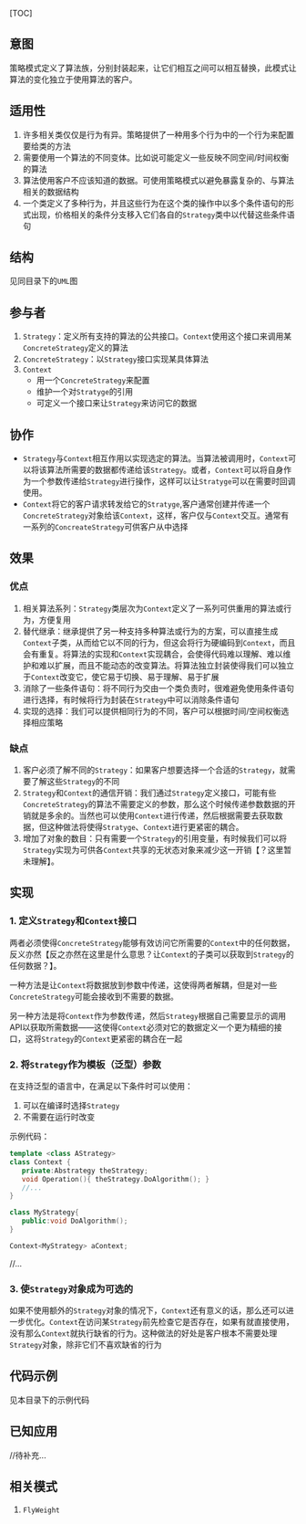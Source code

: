 [TOC]

## 意图
策略模式定义了算法族，分别封装起来，让它们相互之间可以相互替换，此模式让算法的变化独立于使用算法的客户。

## 适用性
1. 许多相关类仅仅是行为有异。策略提供了一种用多个行为中的一个行为来配置要给类的方法
2. 需要使用一个算法的不同变体。比如说可能定义一些反映不同空间/时间权衡的算法
3. 算法使用客户不应该知道的数据。可使用策略模式以避免暴露复杂的、与算法相关的数据结构
4. 一个类定义了多种行为，并且这些行为在这个类的操作中以多个条件语句的形式出现，价格相关的条件分支移入它们各自的`Strategy`类中以代替这些条件语句

## 结构
见同目录下的`UML`图

## 参与者
1. `Strategy`：定义所有支持的算法的公共接口。`Context`使用这个接口来调用某`ConcreteStrategy`定义的算法
2. `ConcreteStrategy`：以`Strategy`接口实现某具体算法
3. `Context`
    - 用一个`ConcreteStrategy`来配置
    - 维护一个对`Stratyge`的引用
    - 可定义一个接口来让`Strategy`来访问它的数据

## 协作
- `Strategy`与`Context`相互作用以实现选定的算法。当算法被调用时，`Context`可以将该算法所需要的数据都传递给该`Strategy`。或者，`Context`可以将自身作为一个参数传递给`Strategy`进行操作，这样可以让`Stratyge`可以在需要时回调使用。
- `Context`将它的客户请求转发给它的`Stratyge`,客户通常创建并传递一个`ConcreteStrategy`对象给该`Context`，这样，客户仅与`Context`交互。通常有一系列的`ConcreateStrategy`可供客户从中选择

## 效果
### 优点
1. 相关算法系列：`Strategy`类层次为`Context`定义了一系列可供重用的算法或行为，方便复用
1. 替代继承：继承提供了另一种支持多种算法或行为的方案，可以直接生成`Context`子类，从而给它以不同的行为，但这会将行为硬编码到`Context`，而且会有重复。将算法的实现和`Context`实现耦合，会使得代码难以理解、难以维护和难以扩展，而且不能动态的改变算法。将算法独立封装使得我们可以独立于`Context`改变它，使它易于切换、易于理解、易于扩展
1. 消除了一些条件语句：将不同行为交由一个类负责时，很难避免使用条件语句进行选择，有时候将行为封装在`Strategy`中可以消除条件语句
1. 实现的选择：我们可以提供相同行为的不同，客户可以根据时间/空间权衡选择相应策略

### 缺点
1. 客户必须了解不同的`Strategy`：如果客户想要选择一个合适的`Strategy`，就需要了解这些`Strategy`的不同
1. `Strategy`和`Context`的通信开销：我们通过`Strategy`定义接口，可能有些`ConcreteStrategy`的算法不需要定义的参数，那么这个时候传递参数数据的开销就是多余的。当然也可以使用`Context`进行传递，然后根据需要去获取数据，但这种做法将使得`Stratyge`、`Context`进行更紧密的耦合。
1. 增加了对象的数目：只有需要一个`Strategy`的引用变量，有时候我们可以将`Strategy`实现为可供各`Context`共享的无状态对象来减少这一开销【？这里暂未理解】。

## 实现
### 1. 定义`Strategy`和`Context`接口
两者必须使得`ConcreteStrategy`能够有效访问它所需要的`Context`中的任何数据，反义亦然【反之亦然在这里是什么意思？让`Context`的子类可以获取到`Strategy`的任何数据？】。

一种方法是让`Context`将数据放到参数中传递，这使得两者解耦，但是对一些`ConcreteStrategy`可能会接收到不需要的数据。

另一种方法是将`Context`作为参数传递，然后`Strategy`根据自己需要显示的调用API以获取所需数据——这使得`Context`必须对它的数据定义一个更为精细的接口，这将`Strategy`的`Context`更紧密的耦合在一起

### 2. 将`Strategy`作为模板（泛型）参数
在支持泛型的语言中，在满足以下条件时可以使用：
1. 可以在编译时选择`Strategy`
2. 不需要在运行时改变

示例代码：
```c++
template <class AStrategy>
class Context {
   private:Abstrategy theStrategy;
   void Operation(){ theStrategy.DoAlgorithm(); }
   //...
}

class MyStrategy{
   public:void DoAlgorithm();
}

Context<MyStrategy> aContext;
```
//...

### 3. 使`Strategy`对象成为可选的
如果不使用额外的`Strategy`对象的情况下，`Context`还有意义的话，那么还可以进一步优化。`Context`在访问某`Strategy`前先检查它是否存在，如果有就直接使用，没有那么`Context`就执行缺省的行为。这种做法的好处是客户根本不需要处理`Strategy`对象，除非它们不喜欢缺省的行为

## 代码示例
见本目录下的示例代码

## 已知应用
//待补充...

## 相关模式
1. `FlyWeight`